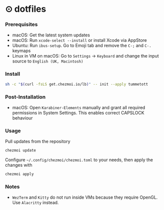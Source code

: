 # ⊙ dotfiles

### Prerequisites
- macOS: Get the latest system updates
- macOS: Run `xcode-select --install` or install Xcode via AppStore
- Ubuntu: Run `ibus-setup`. Go to Emoji tab and remove the `C-;` and `C-.` keymaps
- Linux in VM on macOS: Go to `Settings` -> `Keyboard` and change the input source to `English (UK, Macintosh)`

### Install

```sh
sh -c "$(curl -fsLS get.chezmoi.io/lb)" -- init --apply tummetott
```

### Post-Installation

- macOS: Open `Karabiner-Elements` manually and grant all required permissions in System Settings. This enables correct CAPSLOCK behaviour

### Usage

Pull updates from the repository
```sh
chezmoi update
```

Configure `~/.config/chezmoi/chezmoi.toml` to your needs, then apply the changes
with
```sh
chezmoi apply
```

### Notes

- `WezTerm` and `Kitty` do not run inside VMs because they require OpenGL. Use `Alacritty` instead.
